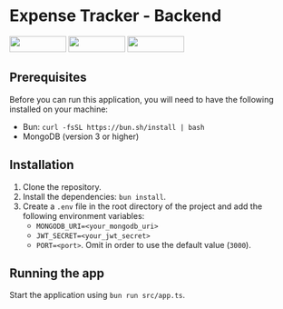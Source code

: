 # Expense Tracker - Backend
<img src="https://media.licdn.com/dms/image/D5622AQEuDkiryYvgsw/feedshare-shrink_800/0/1697783942283?e=2147483647&v=beta&t=Up1TzSPS5IjG3Tg4m8oC4tw0_3t-ijy_9vmvIHMSeG8" width="100" height="28"> 
<img src="https://img.shields.io/badge/Bun.js-FFF?style=for-the-badge&logo=bun&logoColor=black" width="100" height="28">
<img src="https://img.shields.io/badge/MongoDB-FFF.svg?style=for-the-badge&logo=mongodb&logoColor=green" width="100" height="28">

## Prerequisites
Before you can run this application, you will need to have the following installed on your machine:
- Bun: `curl -fsSL https://bun.sh/install | bash`
- MongoDB (version 3 or higher)

## Installation
1. Clone the repository.
2. Install the dependencies: `bun install`.
3. Create a `.env` file in the root directory of the project and add the following environment variables:
	- `MONGODB_URI=<your_mongodb_uri>`
	- `JWT_SECRET=<your_jwt_secret>`
	- `PORT=<port>`. Omit in order to use the default value (`3000`).

## Running the app
Start the application using `bun run src/app.ts`.
